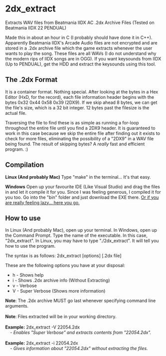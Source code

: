 # 2dx_extract
Extracts WAV files from Beatmania IIDX AC .2dx Archive Files (Tested on Beatmania IIDX 22 PENDUAL)

Made this in about an hour in C (I probably should have done it in C++). Apparently Beatmania IIDX's Arcade Audio files are not encrypted and are stored in a .2dx archive file which the game extracts whenever the user wants to play the song. These files are all WAVs (I do not understand why the modern rips of IIDX songs are in OGG). If you want keysounds from IIDX (Up to PENDUAL), get the HDD and extract the keysounds using this tool.

<h2>The .2dx Format</h2>
It is a container format. Nothing special. After looking at the bytes in a Hex Editor (HxD, for the record), each file information header begins with the bytes 0x32 0x44 0x58 0x39 (2DX9). If we skip ahead 8 bytes, we can get the file's size, which is a 32 bit integer. 12 bytes past the filesize is the actual file.

Traversing the file to find these is as simple as running a for-loop throughout the entire file until you find a 2DX9 header. It is guaranteed to work in this case because we skip the entire file after finding out it exists to check for more files, eliminating the possibility of a "2DX9" in a WAV file being found. The result of skipping bytes? A <i>really</i> fast and efficient program. :)

<h2>Compilation</h2>
<b>Linux (And probably Mac)</b>
Type "make" in the terminal... It's that easy.

<b>Windows</b>
Open up your favourite IDE (Like Visual Studio) and drag the files in and let it compile it for you. Since I was feeling generous, I compiled it for you too. Go into the "bin" folder and just download the EXE there. <a href = "https://github.com/iDestyKK/2dx_extract/blob/master/bin/2dx_extract.exe?raw=true" target = "_blank">Or if you are really feeling lazy... here you go.</a>

<h2>How to use</h2>
In Linux (And probably Mac), open up your terminal. In Windows, open up the Command Prompt.
Type the name of the executable. In this case, "2dx_extract". In Linux, you may have to type "./2dx_extract". It will tell you how to use the program.

The syntax is as follows:
2dx_extract [options] [.2dx file]

These are the following options you have at your disposal:
<ul>
<li>h - Shows help</li>
<li>i - Shows .2dx archive info (Without Extracting)</li>
<li>v - Verbose</li>
<li>V - Super Verbose (Shows more information)</li>
</ul>

<b>Note</b>: The .2dx archive MUST go last whenever specifying command line arguments.</br></br>
<b>Note</b>: Files extracted will be in your working directory.</br>
</br>
<b>Example:</b> 2dx_extract -V 22054.2dx<i></br>&nbsp;&nbsp;&nbsp;&nbsp;- Enables "Super Verbose" and extracts contents from "22054.2dx".</i>
</br></br>
<b>Example:</b> 2dx_extract -i 22054.2dx<i></br>&nbsp;&nbsp;&nbsp;&nbsp;- Gives information about "22054.2dx" without extracting the files.</i>
